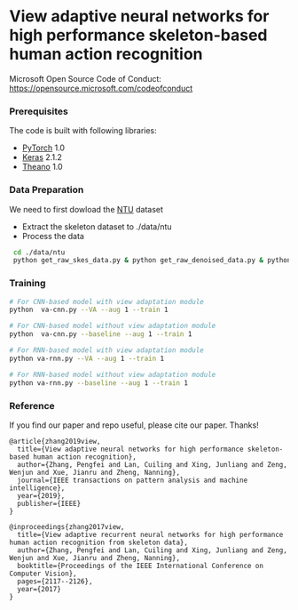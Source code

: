 
# View adaptive neural networks for high performance skeleton-based human action recognition

Microsoft Open Source Code of Conduct: https://opensource.microsoft.com/codeofconduct


### Prerequisites

The code is built with following libraries:

- [PyTorch](https://pytorch.org/) 1.0
- [Keras](https://keras.io/) 2.1.2 
- [Theano](http://deeplearning.net/software/theano/) 1.0


### Data Preparation

We need to first dowload the [NTU](https://github.com/shahroudy/NTURGB-D) dataset

- Extract the skeleton dataset to ./data/ntu
- Process the data
```bash
 cd ./data/ntu
 python get_raw_skes_data.py & python get_raw_denoised_data.py & python seq_transformation.py
```


### Training

```bash
# For CNN-based model with view adaptation module
python  va-cnn.py --VA --aug 1 --train 1

# For CNN-based model without view adaptation module
python  va-cnn.py --baseline --aug 1 --train 1

# For RNN-based model with view adaptation module
python va-rnn.py --VA --aug 1 --train 1

# For RNN-based model without view adaptation module
python va-rnn.py --baseline --aug 1 --train 1
```

### Reference
If you find our paper and repo useful, please cite our paper. Thanks!

```
@article{zhang2019view,
  title={View adaptive neural networks for high performance skeleton-based human action recognition},
  author={Zhang, Pengfei and Lan, Cuiling and Xing, Junliang and Zeng, Wenjun and Xue, Jianru and Zheng, Nanning},
  journal={IEEE transactions on pattern analysis and machine intelligence},
  year={2019},
  publisher={IEEE}
}

@inproceedings{zhang2017view,
  title={View adaptive recurrent neural networks for high performance human action recognition from skeleton data},
  author={Zhang, Pengfei and Lan, Cuiling and Xing, Junliang and Zeng, Wenjun and Xue, Jianru and Zheng, Nanning},
  booktitle={Proceedings of the IEEE International Conference on Computer Vision},
  pages={2117--2126},
  year={2017}
}

```

